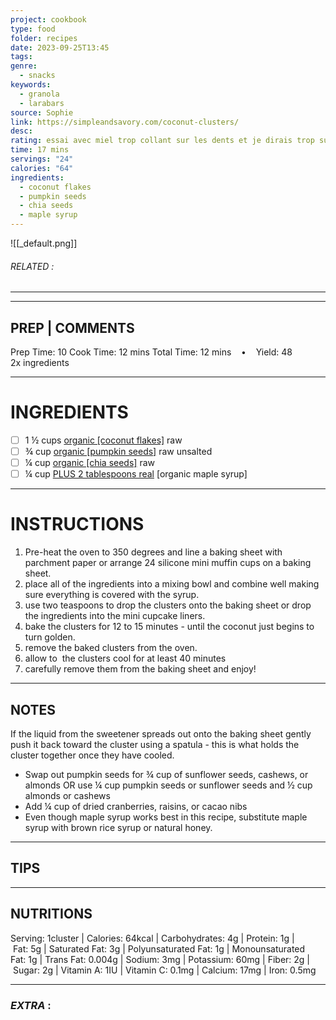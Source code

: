 ```yaml
---
project: cookbook
type: food
folder: recipes
date: 2023-09-25T13:45
tags: 
genre:
  - snacks
keywords:
  - granola
  - larabars
source: Sophie
link: https://simpleandsavory.com/coconut-clusters/
desc: 
rating: essai avec miel trop collant sur les dents et je dirais trop sucré
time: 17 mins
servings: "24"
calories: "64"
ingredients:
  - coconut flakes
  - pumpkin seeds
  - chia seeds
  - maple syrup
---
```


![[_default.png]]
###### *RELATED* : 
---


---
## PREP | COMMENTS

Prep Time: 10 Cook Time: 12 mins Total Time: 12 mins    •    Yield: 48 2x ingredients

---
# INGREDIENTS

- [ ] 1 ½ cups [organic [coconut flakes]](https://www.shareasale.com/m-pr.cfm?merchantID=62192&userID=1268058&productID=602800823) raw
- [ ] ¾ cup [organic [pumpkin seeds]](https://www.shareasale.com/m-pr.cfm?merchantID=62192&userID=1268058&productID=602798078) raw unsalted
- [ ] ¼ cup [organic [chia seeds]](https://www.shareasale.com/m-pr.cfm?merchantID=62192&userID=1268058&productID=602801887) raw
- [ ] ¼ cup [PLUS 2 tablespoons real](https://www.amazon.com/gp/product/B0083QJU72/ref=as_li_qf_sp_asin_il_tl?ie=UTF8&tag=simpandsavo-20&camp=1789&creative=9325&linkCode=as2&creativeASIN=B0083QJU72&linkId=247a375dbd83cffc571ace5446c2221d) [organic maple syrup]

---
# INSTRUCTIONS

1. Pre-heat the oven to 350 degrees and line a baking sheet with parchment paper or arrange 24 silicone mini muffin cups on a baking sheet.
2. place all of the ingredients into a mixing bowl and combine well making sure everything is covered with the syrup.
3. use two teaspoons to drop the clusters onto the baking sheet or drop the ingredients into the mini cupcake liners.
4. bake the clusters for 12 to 15 minutes - until the coconut just begins to turn golden.
5. remove the baked clusters from the oven.
6. allow to  the clusters cool for at least 40 minutes
7. carefully remove them from the baking sheet and enjoy!

---
## NOTES

If the liquid from the sweetener spreads out onto the baking sheet gently push it back toward the cluster using a spatula - this is what holds the cluster together once they have cooled. 

- Swap out pumpkin seeds for ¾ cup of sunflower seeds, cashews, or almonds OR use ¼ cup pumpkin seeds or sunflower seeds and ½ cup almonds or cashews
- Add ¼ cup of dried cranberries, raisins, or cacao nibs
- Even though maple syrup works best in this recipe, substitute maple syrup with brown rice syrup or natural honey.

---
## TIPS



---
## NUTRITIONS

Serving: 1cluster | Calories: 64kcal | Carbohydrates: 4g | Protein: 1g | Fat: 5g | Saturated Fat: 3g | Polyunsaturated Fat: 1g | Monounsaturated Fat: 1g | Trans Fat: 0.004g | Sodium: 3mg | Potassium: 60mg | Fiber: 2g | Sugar: 2g | Vitamin A: 1IU | Vitamin C: 0.1mg | Calcium: 17mg | Iron: 0.5mg

---
### *EXTRA* :



